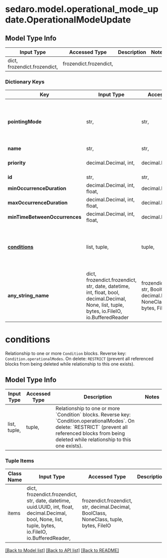 # sedaro.model.operational_mode_update.OperationalModeUpdate

## Model Type Info
Input Type | Accessed Type | Description | Notes
------------ | ------------- | ------------- | -------------
dict, frozendict.frozendict,  | frozendict.frozendict,  |  | 

### Dictionary Keys
Key | Input Type | Accessed Type | Description | Notes
------------ | ------------- | ------------- | ------------- | -------------
**pointingMode** | str,  | str,  | Relationship to a &#x60;PointingMode&#x60; block. Reverse key: &#x60;PointingMode.operationalModes&#x60;. On delete: &#x60;RESTRICT&#x60; (prevent referenced block from being deleted while relationship to this one exists). | 
**name** | str,  | str,  |  | 
**priority** | decimal.Decimal, int,  | decimal.Decimal,  | Higher values have higher priority. Default op modes have priorty &#x3D;&#x3D; &#x60;0&#x60;. | 
**id** | str,  | str,  |  | [optional] 
**minOccurrenceDuration** | decimal.Decimal, int, float,  | decimal.Decimal,  |  | [optional] 
**maxOccurrenceDuration** | decimal.Decimal, int, float,  | decimal.Decimal,  |  | [optional] 
**minTimeBetweenOccurrences** | decimal.Decimal, int, float,  | decimal.Decimal,  |  | [optional] 
**[conditions](#conditions)** | list, tuple,  | tuple,  | Relationship to one or more &#x60;Condition&#x60; blocks. Reverse key: &#x60;Condition.operationalModes&#x60;. On delete: &#x60;RESTRICT&#x60; (prevent all referenced blocks from being deleted while relationship to this one exists). | [optional] 
**any_string_name** | dict, frozendict.frozendict, str, date, datetime, int, float, bool, decimal.Decimal, None, list, tuple, bytes, io.FileIO, io.BufferedReader | frozendict.frozendict, str, BoolClass, decimal.Decimal, NoneClass, tuple, bytes, FileIO | any string name can be used but the value must be the correct type | [optional]

# conditions

Relationship to one or more `Condition` blocks. Reverse key: `Condition.operationalModes`. On delete: `RESTRICT` (prevent all referenced blocks from being deleted while relationship to this one exists).

## Model Type Info
Input Type | Accessed Type | Description | Notes
------------ | ------------- | ------------- | -------------
list, tuple,  | tuple,  | Relationship to one or more &#x60;Condition&#x60; blocks. Reverse key: &#x60;Condition.operationalModes&#x60;. On delete: &#x60;RESTRICT&#x60; (prevent all referenced blocks from being deleted while relationship to this one exists). | 

### Tuple Items
Class Name | Input Type | Accessed Type | Description | Notes
------------- | ------------- | ------------- | ------------- | -------------
items | dict, frozendict.frozendict, str, date, datetime, uuid.UUID, int, float, decimal.Decimal, bool, None, list, tuple, bytes, io.FileIO, io.BufferedReader,  | frozendict.frozendict, str, decimal.Decimal, BoolClass, NoneClass, tuple, bytes, FileIO |  | 

[[Back to Model list]](../../README.md#documentation-for-models) [[Back to API list]](../../README.md#documentation-for-api-endpoints) [[Back to README]](../../README.md)

